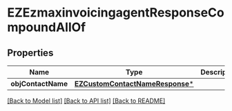 # EZEzmaxinvoicingagentResponseCompoundAllOf

## Properties
Name | Type | Description | Notes
------------ | ------------- | ------------- | -------------
**objContactName** | [**EZCustomContactNameResponse***](EZCustomContactNameResponse.md) |  | 

[[Back to Model list]](../README.md#documentation-for-models) [[Back to API list]](../README.md#documentation-for-api-endpoints) [[Back to README]](../README.md)


